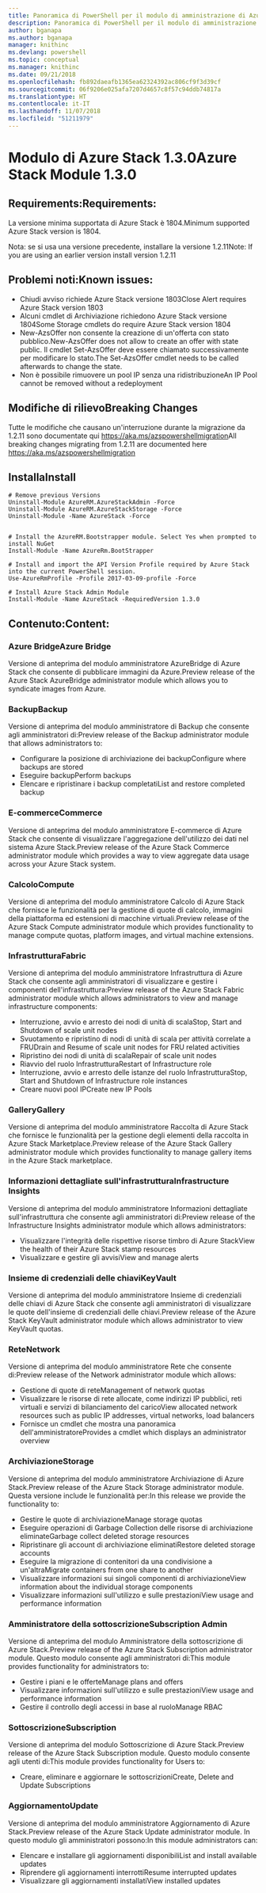```yaml
---
title: Panoramica di PowerShell per il modulo di amministrazione di Azure Stack | Microsoft Docs
description: Panoramica di PowerShell per il modulo di amministrazione di Azure Stack con istruzioni per l'installazione e la configurazione.
author: bganapa
ms.author: bganapa
manager: knithinc
ms.devlang: powershell
ms.topic: conceptual
ms.manager: knithinc
ms.date: 09/21/2018
ms.openlocfilehash: fb892daeafb1365ea62324392ac806cf9f3d39cf
ms.sourcegitcommit: 06f9206e025afa7207d4657c8f57c94ddb74817a
ms.translationtype: HT
ms.contentlocale: it-IT
ms.lasthandoff: 11/07/2018
ms.locfileid: "51211979"
---
```

# <a name="azure-stack-module-130"></a><span data-ttu-id="e9700-103">Modulo di Azure Stack 1.3.0</span><span class="sxs-lookup"><span data-stu-id="e9700-103">Azure Stack Module 1.3.0</span></span>

## <a name="requirements"></a><span data-ttu-id="e9700-104">Requirements:</span><span class="sxs-lookup"><span data-stu-id="e9700-104">Requirements:</span></span>
<span data-ttu-id="e9700-105">La versione minima supportata di Azure Stack è 1804.</span><span class="sxs-lookup"><span data-stu-id="e9700-105">Minimum supported Azure Stack version is 1804.</span></span>

<span data-ttu-id="e9700-106">Nota: se si usa una versione precedente, installare la versione 1.2.11</span><span class="sxs-lookup"><span data-stu-id="e9700-106">Note: If you are using an earlier version install version 1.2.11</span></span>

## <a name="known-issues"></a><span data-ttu-id="e9700-107">Problemi noti:</span><span class="sxs-lookup"><span data-stu-id="e9700-107">Known issues:</span></span>

- <span data-ttu-id="e9700-108">Chiudi avviso richiede Azure Stack versione 1803</span><span class="sxs-lookup"><span data-stu-id="e9700-108">Close Alert requires Azure Stack version 1803</span></span>
- <span data-ttu-id="e9700-109">Alcuni cmdlet di Archiviazione richiedono Azure Stack versione 1804</span><span class="sxs-lookup"><span data-stu-id="e9700-109">Some Storage cmdlets do require Azure Stack version 1804</span></span>
- <span data-ttu-id="e9700-110">New-AzsOffer non consente la creazione di un'offerta con stato pubblico.</span><span class="sxs-lookup"><span data-stu-id="e9700-110">New-AzsOffer does not allow to create an offer with state public.</span></span> <span data-ttu-id="e9700-111">Il cmdlet Set-AzsOffer deve essere chiamato successivamente per modificare lo stato.</span><span class="sxs-lookup"><span data-stu-id="e9700-111">The Set-AzsOffer cmdlet needs to be called afterwards to change the state.</span></span>
- <span data-ttu-id="e9700-112">Non è possibile rimuovere un pool IP senza una ridistribuzione</span><span class="sxs-lookup"><span data-stu-id="e9700-112">An IP Pool cannot be removed without a redeployment</span></span>

## <a name="breaking-changes"></a><span data-ttu-id="e9700-113">Modifiche di rilievo</span><span class="sxs-lookup"><span data-stu-id="e9700-113">Breaking Changes</span></span>
<span data-ttu-id="e9700-114">Tutte le modifiche che causano un'interruzione durante la migrazione da 1.2.11 sono documentate qui https://aka.ms/azspowershellmigration</span><span class="sxs-lookup"><span data-stu-id="e9700-114">All breaking changes migrating from 1.2.11 are documented here https://aka.ms/azspowershellmigration</span></span>

## <a name="install"></a><span data-ttu-id="e9700-115">Installa</span><span class="sxs-lookup"><span data-stu-id="e9700-115">Install</span></span>
```
# Remove previous Versions
Uninstall-Module AzureRM.AzureStackAdmin -Force
Uninstall-Module AzureRM.AzureStackStorage -Force
Uninstall-Module -Name AzureStack -Force 


# Install the AzureRM.Bootstrapper module. Select Yes when prompted to install NuGet
Install-Module -Name AzureRm.BootStrapper

# Install and import the API Version Profile required by Azure Stack into the current PowerShell session.
Use-AzureRmProfile -Profile 2017-03-09-profile -Force

# Install Azure Stack Admin Module
Install-Module -Name AzureStack -RequiredVersion 1.3.0
```
## <a name="content"></a><span data-ttu-id="e9700-116">Contenuto:</span><span class="sxs-lookup"><span data-stu-id="e9700-116">Content:</span></span>
### <a name="azure-bridge"></a><span data-ttu-id="e9700-117">Azure Bridge</span><span class="sxs-lookup"><span data-stu-id="e9700-117">Azure Bridge</span></span>
<span data-ttu-id="e9700-118">Versione di anteprima del modulo amministratore AzureBridge di Azure Stack che consente di pubblicare immagini da Azure.</span><span class="sxs-lookup"><span data-stu-id="e9700-118">Preview release of the Azure Stack AzureBridge administrator module which allows you to syndicate images from Azure.</span></span>

### <a name="backup"></a><span data-ttu-id="e9700-119">Backup</span><span class="sxs-lookup"><span data-stu-id="e9700-119">Backup</span></span>
<span data-ttu-id="e9700-120">Versione di anteprima del modulo amministratore di Backup che consente agli amministratori di:</span><span class="sxs-lookup"><span data-stu-id="e9700-120">Preview release of the Backup administrator module that allows administrators to:</span></span>
- <span data-ttu-id="e9700-121">Configurare la posizione di archiviazione dei backup</span><span class="sxs-lookup"><span data-stu-id="e9700-121">Configure where backups are stored</span></span>
- <span data-ttu-id="e9700-122">Eseguire backup</span><span class="sxs-lookup"><span data-stu-id="e9700-122">Perform backups</span></span>
- <span data-ttu-id="e9700-123">Elencare e ripristinare i backup completati</span><span class="sxs-lookup"><span data-stu-id="e9700-123">List and restore completed backup</span></span>

### <a name="commerce"></a><span data-ttu-id="e9700-124">E-commerce</span><span class="sxs-lookup"><span data-stu-id="e9700-124">Commerce</span></span>
<span data-ttu-id="e9700-125">Versione di anteprima del modulo amministratore E-commerce di Azure Stack che consente di visualizzare l'aggregazione dell'utilizzo dei dati nel sistema Azure Stack.</span><span class="sxs-lookup"><span data-stu-id="e9700-125">Preview release of the Azure Stack Commerce administrator module which provides a way to view aggregate data usage across your Azure Stack system.</span></span>

### <a name="compute"></a><span data-ttu-id="e9700-126">Calcolo</span><span class="sxs-lookup"><span data-stu-id="e9700-126">Compute</span></span>
<span data-ttu-id="e9700-127">Versione di anteprima del modulo amministratore Calcolo di Azure Stack che fornisce le funzionalità per la gestione di quote di calcolo, immagini della piattaforma ed estensioni di macchine virtuali.</span><span class="sxs-lookup"><span data-stu-id="e9700-127">Preview release of the Azure Stack Compute administrator module which provides functionality to manage compute quotas, platform images, and virtual machine extensions.</span></span>

### <a name="fabric"></a><span data-ttu-id="e9700-128">Infrastruttura</span><span class="sxs-lookup"><span data-stu-id="e9700-128">Fabric</span></span>
<span data-ttu-id="e9700-129">Versione di anteprima del modulo amministratore Infrastruttura di Azure Stack che consente agli amministratori di visualizzare e gestire i componenti dell'infrastruttura:</span><span class="sxs-lookup"><span data-stu-id="e9700-129">Preview release of the Azure Stack Fabric administrator module which allows administrators to view and manage infrastructure components:</span></span>
- <span data-ttu-id="e9700-130">Interruzione, avvio e arresto dei nodi di unità di scala</span><span class="sxs-lookup"><span data-stu-id="e9700-130">Stop, Start and Shutdown of scale unit nodes</span></span>
- <span data-ttu-id="e9700-131">Svuotamento e ripristino di nodi di unità di scala per attività correlate a FRU</span><span class="sxs-lookup"><span data-stu-id="e9700-131">Drain and Resume of scale unit nodes for FRU related activities</span></span>
- <span data-ttu-id="e9700-132">Ripristino dei nodi di unità di scala</span><span class="sxs-lookup"><span data-stu-id="e9700-132">Repair of scale unit nodes</span></span>
- <span data-ttu-id="e9700-133">Riavvio del ruolo Infrastruttura</span><span class="sxs-lookup"><span data-stu-id="e9700-133">Restart of Infrastructure role</span></span>
- <span data-ttu-id="e9700-134">Interruzione, avvio e arresto delle istanze del ruolo Infrastruttura</span><span class="sxs-lookup"><span data-stu-id="e9700-134">Stop, Start and Shutdown of Infrastructure role instances</span></span>
- <span data-ttu-id="e9700-135">Creare nuovi pool IP</span><span class="sxs-lookup"><span data-stu-id="e9700-135">Create new IP Pools</span></span>


### <a name="gallery"></a><span data-ttu-id="e9700-136">Gallery</span><span class="sxs-lookup"><span data-stu-id="e9700-136">Gallery</span></span>
<span data-ttu-id="e9700-137">Versione di anteprima del modulo amministratore Raccolta di Azure Stack che fornisce le funzionalità per la gestione degli elementi della raccolta in Azure Stack Marketplace.</span><span class="sxs-lookup"><span data-stu-id="e9700-137">Preview release of the Azure Stack Gallery administrator module which provides functionality to manage gallery items in the Azure Stack marketplace.</span></span>

### <a name="infrastructure-insights"></a><span data-ttu-id="e9700-138">Informazioni dettagliate sull'infrastruttura</span><span class="sxs-lookup"><span data-stu-id="e9700-138">Infrastructure Insights</span></span>
<span data-ttu-id="e9700-139">Versione di anteprima del modulo amministratore Informazioni dettagliate sull'infrastruttura che consente agli amministratori di:</span><span class="sxs-lookup"><span data-stu-id="e9700-139">Preview release of the Infrastructure Insights administrator module which allows administrators:</span></span>
- <span data-ttu-id="e9700-140">Visualizzare l'integrità delle rispettive risorse timbro di Azure Stack</span><span class="sxs-lookup"><span data-stu-id="e9700-140">View the health of their Azure Stack stamp resources</span></span>
- <span data-ttu-id="e9700-141">Visualizzare e gestire gli avvisi</span><span class="sxs-lookup"><span data-stu-id="e9700-141">View and manage alerts</span></span>

### <a name="keyvault"></a><span data-ttu-id="e9700-142">Insieme di credenziali delle chiavi</span><span class="sxs-lookup"><span data-stu-id="e9700-142">KeyVault</span></span>
<span data-ttu-id="e9700-143">Versione di anteprima del modulo amministratore Insieme di credenziali delle chiavi di Azure Stack che consente agli amministratori di visualizzare le quote dell'insieme di credenziali delle chiavi.</span><span class="sxs-lookup"><span data-stu-id="e9700-143">Preview release of the Azure Stack KeyVault administrator module which allows administrator to view KeyVault quotas.</span></span>

### <a name="network"></a><span data-ttu-id="e9700-144">Rete</span><span class="sxs-lookup"><span data-stu-id="e9700-144">Network</span></span>
<span data-ttu-id="e9700-145">Versione di anteprima del modulo amministratore Rete che consente di:</span><span class="sxs-lookup"><span data-stu-id="e9700-145">Preview release of the Network administrator module which allows:</span></span>
- <span data-ttu-id="e9700-146">Gestione di quote di rete</span><span class="sxs-lookup"><span data-stu-id="e9700-146">Management of network quotas</span></span>
- <span data-ttu-id="e9700-147">Visualizzare le risorse di rete allocate, come indirizzi IP pubblici, reti virtuali e servizi di bilanciamento del carico</span><span class="sxs-lookup"><span data-stu-id="e9700-147">View allocated network resources such as public IP addresses, virtual networks, load balancers</span></span>
- <span data-ttu-id="e9700-148">Fornisce un cmdlet che mostra una panoramica dell'amministratore</span><span class="sxs-lookup"><span data-stu-id="e9700-148">Provides a cmdlet which displays an administrator overview</span></span>

### <a name="storage"></a><span data-ttu-id="e9700-149">Archiviazione</span><span class="sxs-lookup"><span data-stu-id="e9700-149">Storage</span></span>
<span data-ttu-id="e9700-150">Versione di anteprima del modulo amministratore Archiviazione di Azure Stack.</span><span class="sxs-lookup"><span data-stu-id="e9700-150">Preview release of the Azure Stack Storage administrator module.</span></span>  <span data-ttu-id="e9700-151">Questa versione include le funzionalità per:</span><span class="sxs-lookup"><span data-stu-id="e9700-151">In this release we provide the functionality to:</span></span>
- <span data-ttu-id="e9700-152">Gestire le quote di archiviazione</span><span class="sxs-lookup"><span data-stu-id="e9700-152">Manage storage quotas</span></span>
- <span data-ttu-id="e9700-153">Eseguire operazioni di Garbage Collection delle risorse di archiviazione eliminate</span><span class="sxs-lookup"><span data-stu-id="e9700-153">Garbage collect deleted storage resources</span></span>
- <span data-ttu-id="e9700-154">Ripristinare gli account di archiviazione eliminati</span><span class="sxs-lookup"><span data-stu-id="e9700-154">Restore deleted storage accounts</span></span>
- <span data-ttu-id="e9700-155">Eseguire la migrazione di contenitori da una condivisione a un'altra</span><span class="sxs-lookup"><span data-stu-id="e9700-155">Migrate containers from one share to another</span></span>
- <span data-ttu-id="e9700-156">Visualizzare informazioni sui singoli componenti di archiviazione</span><span class="sxs-lookup"><span data-stu-id="e9700-156">View information about the individual storage components</span></span>
- <span data-ttu-id="e9700-157">Visualizzare informazioni sull'utilizzo e sulle prestazioni</span><span class="sxs-lookup"><span data-stu-id="e9700-157">View usage and performance information</span></span>

### <a name="subscription-admin"></a><span data-ttu-id="e9700-158">Amministratore della sottoscrizione</span><span class="sxs-lookup"><span data-stu-id="e9700-158">Subscription Admin</span></span>
<span data-ttu-id="e9700-159">Versione di anteprima del modulo Amministratore della sottoscrizione di Azure Stack.</span><span class="sxs-lookup"><span data-stu-id="e9700-159">Preview release of the Azure Stack Subscription administrator module.</span></span>  <span data-ttu-id="e9700-160">Questo modulo consente agli amministratori di:</span><span class="sxs-lookup"><span data-stu-id="e9700-160">This module provides functionality for administrators to:</span></span>
- <span data-ttu-id="e9700-161">Gestire i piani e le offerte</span><span class="sxs-lookup"><span data-stu-id="e9700-161">Manage plans and offers</span></span>
- <span data-ttu-id="e9700-162">Visualizzare informazioni sull'utilizzo e sulle prestazioni</span><span class="sxs-lookup"><span data-stu-id="e9700-162">View usage and performance information</span></span>
- <span data-ttu-id="e9700-163">Gestire il controllo degli accessi in base al ruolo</span><span class="sxs-lookup"><span data-stu-id="e9700-163">Manage RBAC</span></span>

### <a name="subscription"></a><span data-ttu-id="e9700-164">Sottoscrizione</span><span class="sxs-lookup"><span data-stu-id="e9700-164">Subscription</span></span>
<span data-ttu-id="e9700-165">Versione di anteprima del modulo Sottoscrizione di Azure Stack.</span><span class="sxs-lookup"><span data-stu-id="e9700-165">Preview release of the Azure Stack Subscription module.</span></span>  <span data-ttu-id="e9700-166">Questo modulo consente agli utenti di:</span><span class="sxs-lookup"><span data-stu-id="e9700-166">This module provides functionality for Users to:</span></span>
- <span data-ttu-id="e9700-167">Creare, eliminare e aggiornare le sottoscrizioni</span><span class="sxs-lookup"><span data-stu-id="e9700-167">Create, Delete and Update Subscriptions</span></span>

### <a name="update"></a><span data-ttu-id="e9700-168">Aggiornamento</span><span class="sxs-lookup"><span data-stu-id="e9700-168">Update</span></span>
<span data-ttu-id="e9700-169">Versione di anteprima del modulo amministratore Aggiornamento di Azure Stack.</span><span class="sxs-lookup"><span data-stu-id="e9700-169">Preview release of the Azure Stack Update administrator module.</span></span>  <span data-ttu-id="e9700-170">In questo modulo gli amministratori possono:</span><span class="sxs-lookup"><span data-stu-id="e9700-170">In this module administrators can:</span></span>
- <span data-ttu-id="e9700-171">Elencare e installare gli aggiornamenti disponibili</span><span class="sxs-lookup"><span data-stu-id="e9700-171">List and install available updates</span></span>
- <span data-ttu-id="e9700-172">Riprendere gli aggiornamenti interrotti</span><span class="sxs-lookup"><span data-stu-id="e9700-172">Resume interrupted updates</span></span>
- <span data-ttu-id="e9700-173">Visualizzare gli aggiornamenti installati</span><span class="sxs-lookup"><span data-stu-id="e9700-173">View installed updates</span></span>
